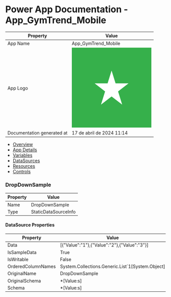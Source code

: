 ﻿# Power App Documentation \- App\_GymTrend\_Mobile

| Property                   | Value                                   |
| -------------------------- | --------------------------------------- |
| App Name                   | App\_GymTrend\_Mobile                   |
| App Logo                   | ![App Logo](resources/applogoSmall.png) |
| Documentation generated at | 17 de abril de 2024 11:14               |

- [Overview](index-App_GymTrend_Mobile.md)
- [App Details](appdetails-App_GymTrend_Mobile.md)
- [Variables](variables-App_GymTrend_Mobile.md)
- [DataSources](datasources-App_GymTrend_Mobile.md)
- [Resources](resources-App_GymTrend_Mobile.md)
- [Controls](controls-App_GymTrend_Mobile.md)

### DropDownSample

| Property | Value                |
| -------- | -------------------- |
| Name     | DropDownSample       |
| Type     | StaticDataSourceInfo |

#### DataSource Properties

| Property           | Value                                               |
| ------------------ | --------------------------------------------------- |
| Data               | \[{"Value":"1"},{"Value":"2"},{"Value":"3"}\]       |
| IsSampleData       | True                                                |
| IsWritable         | False                                               |
| OrderedColumnNames | System.Collections.Generic.List\`1\[System.Object\] |
| OriginalName       | DropDownSample                                      |
| OriginalSchema     | \*\[Value:s\]                                       |
| Schema             | \*\[Value:s\]                                       |
